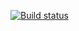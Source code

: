 [![Build status](https://travis-ci.org/mlang/motar.svg?branch=master)](https://travis-ci.org/mlang/motar)

